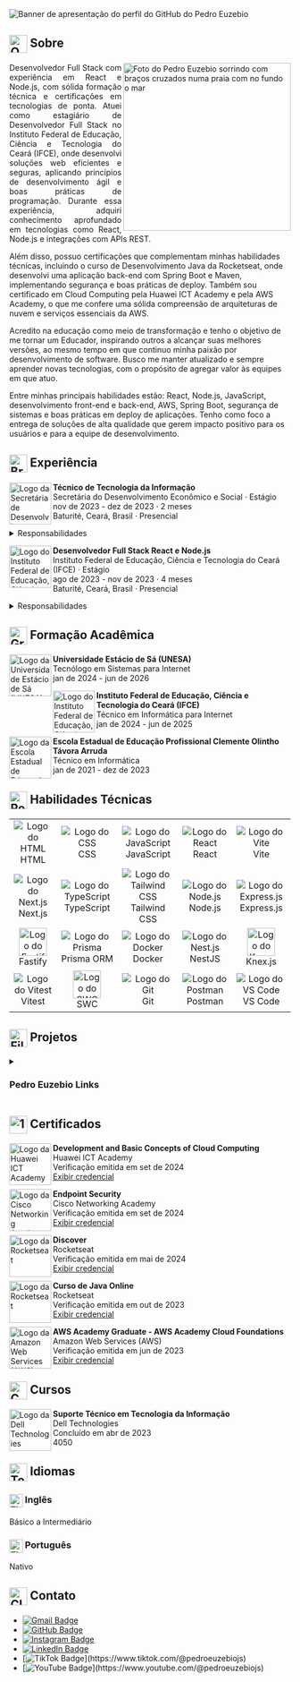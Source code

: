 <img src="https://i.imgur.com/KcwAthU.png" alt="Banner de apresentação do perfil do GitHub do Pedro Euzebio" />

<h2>
  <img src="https://em-content.zobj.net/source/apple/391/question-mark_2753.png" alt="Question mark" width="32px" align="center" />
  Sobre
</h2>

<img src="https://i.imgur.com/cNMXgOe.png" alt="Foto do Pedro Euzebio sorrindo com braços cruzados numa praia com no fundo o mar" align="right" width="300" />

<p align="justify">
  Desenvolvedor Full Stack com experiência em React e Node.js, com sólida formação técnica e certificações em tecnologias de ponta. Atuei como estagiário de Desenvolvedor Full Stack no Instituto Federal de Educação, Ciência e Tecnologia do Ceará (IFCE), onde desenvolvi soluções web eficientes e seguras, aplicando princípios de desenvolvimento ágil e boas práticas de programação. Durante essa experiência, adquiri conhecimento aprofundado em tecnologias como React, Node.js e integrações com APIs REST.

Além disso, possuo certificações que complementam minhas habilidades técnicas, incluindo o curso de Desenvolvimento Java da Rocketseat, onde desenvolvi uma aplicação back-end com Spring Boot e Maven, implementando segurança e boas práticas de deploy. Também sou certificado em Cloud Computing pela Huawei ICT Academy e pela AWS Academy, o que me confere uma sólida compreensão de arquiteturas de nuvem e serviços essenciais da AWS.

Acredito na educação como meio de transformação e tenho o objetivo de me tornar um Educador, inspirando outros a alcançar suas melhores versões, ao mesmo tempo em que continuo minha paixão por desenvolvimento de software. Busco me manter atualizado e sempre aprender novas tecnologias, com o propósito de agregar valor às equipes em que atuo.

Entre minhas principais habilidades estão: React, Node.js, JavaScript, desenvolvimento front-end e back-end, AWS, Spring Boot, segurança de sistemas e boas práticas em deploy de aplicações. Tenho como foco a entrega de soluções de alta qualidade que gerem impacto positivo para os usuários e para a equipe de desenvolvimento.
</p>

<h2>
  <img src="https://em-content.zobj.net/source/apple/391/briefcase_1f4bc.png" alt="Briefcase" width="32px" align="center" />
  Experiência
</h2>

<div>
  <div>
    <img src="https://i.imgur.com/Axj39Xo.jpg" alt="Logo da Secretária de Desenvolvimento Econômico e Socioal" width="75" align="left" />
    <p>
      <strong>Técnico de Tecnologia da Informação</strong> <br />
      Secretária do Desenvolvimento Econômico e Social · Estágio <br />
      nov de 2023 - dez de 2023 · 2 meses <br />
      Baturité, Ceará, Brasil · Presencial
    </p>
    <details>
      <summary>Responsabilidades</summary>
      <ul>
        <li>
          Suporte técnico aos usuários da Secretaria, solucionando problemas de hardware, software e rede.
        </li>
        <li>
          Configuração e manutenção de computadores, impressoras e outros dispositivos de TI.
        </li>
        <li>
          Instalação de sistemas operacionais e softwares específicos para o ambiente corporativo.
        </li>
        <li>
          Monitoramento e otimização da rede local, garantindo estabilidade e segurança.
        </li>
        <li>
          Auxílio na administração de servidores e sistemas internos.
        </li>
        <li>
          Documentação de procedimentos e atualizações tecnológicas implementadas.
        </li>
        <li>
          Desenvolvimento de habilidades em diagnóstico de falhas técnicas e atendimento ao usuário.
        </li>
        <li>
          Colaboração com a equipe de TI para implementar melhorias na infraestrutura de tecnologia.
        </li>
        <li>
          Contribuição na organização e execução de projetos tecnológicos da Secretaria.
        </li>
      </ul>
    </details>
  </div>
  <div>
    <img src="https://i.imgur.com/PwRgxqO.jpg" alt="Logo do Instituto Federal de Educação, Ciência e Tecnologia do Ceará (IFCE)" width="75" align="left" />
    <p>
      <strong>Desenvolvedor Full Stack React e Node.js</strong> <br />
      Instituto Federal de Educação, Ciência e Tecnologia do Ceará (IFCE) · Estágio <br />
      ago de 2023 - nov de 2023 · 4 meses <br />
      Baturité, Ceará, Brasil · Presencial
    </p>
    <details>
      <summary>Responsabilidades</summary>
      <ul>
        <li>
          Desenvolvimento de aplicações web utilizando React.js no front-end e Node.js no back-end.
        </li>
        <li>
          Integração de APIs RESTful para comunicação eficiente entre o front-end e back-end.
        </li>
        <li>
          Implementação de autenticação de usuários e controle de acesso baseado em funções.
        </li>
        <li>
          Utilização de bancos de dados NoSQL (MongoDB) e SQL (MySQL) para gerenciamento de dados.
        </li>
        <li>
          Colaboração em equipe utilizando metodologias ágeis (Scrum) e ferramentas de versionamento de código como Git.
        </li>
        <li>
          Otimização de performance e responsividade das interfaces.
        </li>
        <li>
          Correção de bugs e melhorias contínuas em projetos já existentes.
        </li>
        <li>
          Desenvolvimento de testes unitários para garantir a qualidade do código.
        </li>
        <li>
          Acompanhamento de deploys automatizados em ambientes de produção e testes.
        </li>
      </ul>
    </details>
  </div>
</div>

<h2>
  <img src="https://em-content.zobj.net/source/apple/391/graduation-cap_1f393.png" alt="Graduation cap" width="32px" align="center" />
  Formação Acadêmica
</h2>

<div>
  <div>
    <img src="https://i.imgur.com/uU1OZ5x.jpg" alt="Logo da Universidade Estácio de Sá (UNESA)" width="75" align="left" />
    <p>
      <strong>Universidade Estácio de Sá (UNESA)</strong> <br />
      Tecnólogo em Sistemas para Internet <br />
      jan de 2024 - jun de 2026
    </p>
  </div>
  <div>
    <img src="https://i.imgur.com/PwRgxqO.jpg" alt="Logo do Instituto Federal de Educação, Ciência e Tecnologia do Ceará (IFCE)" width="75" align="left" />
    <p>
      <strong>Instituto Federal de Educação, Ciência e Tecnologia do Ceará (IFCE)</strong> <br />
      Técnico em Informática para Internet <br />
      jan de 2024 - jun de 2025
    </p>
  </div>
  <div>
    <img src="https://i.imgur.com/b5heNhX.jpg" alt="Logo da Escola Estadual de Educação Profissional Clemente Olintho Távora Arruda" width="75" align="left" />
    <p>
      <strong>Escola Estadual de Educação Profissional Clemente Olintho Távora Arruda</strong> <br />
      Técnico em Informática <br />
      jan de 2021 - dez de 2023
    </p>
  </div>
</div>

<h2>
  <img src="https://em-content.zobj.net/source/apple/391/person-juggling_1f939.png" alt="Person juggling" width="32px" align="center" />
  Habilidades Técnicas
</h2>

<table>
  <tr align="center">
    <td width="150">
      <img src="https://skillicons.dev/icons?i=html" alt="Logo do HTML" />
      <br />
      HTML
    </td>
    <td width="150">
      <img src="https://skillicons.dev/icons?i=css" alt="Logo do CSS" />
      <br />
      CSS
    </td>
    <td width="150">
      <img src="https://skillicons.dev/icons?i=js" alt="Logo do JavaScript" />
      <br />
      JavaScript
    </td>
    <td width="150">
      <img src="https://skillicons.dev/icons?i=react" alt="Logo do React" />
      <br />
      React
    </td>
    <td width="150">
      <img src="https://skillicons.dev/icons?i=vite" alt="Logo do Vite" />
      <br />
      Vite
    </td>
  </tr>
  <tr align="center">
    <td width="150">
      <img src="https://skillicons.dev/icons?i=nextjs" alt="Logo do Next.js" />
      <br />
      Next.js
    </td>
    <td width="150">
      <img src="https://skillicons.dev/icons?i=ts" alt="Logo do TypeScript" />
      <br />
      TypeScript
    </td>
    <td width="150">
      <img src="https://skillicons.dev/icons?i=tailwind" alt="Logo do Tailwind CSS" />
      <br />
      Tailwind CSS
    </td>
    <td width="150">
      <img src="https://skillicons.dev/icons?i=nodejs" alt="Logo do Node.js" />
      <br />
      Node.js
    </td>
    <td width="150">
      <img src="https://skillicons.dev/icons?i=express" alt="Logo do Express.js" />
      <br />
      Express.js
    </td>
  </tr>
  <tr align="center">
    <td width="150">
      <img src="https://i.imgur.com/Pe1c36T.png" alt="Logo do Fastify" width="50" />
      <br />
      Fastify
    </td>
    <td width="150">
      <img src="https://skillicons.dev/icons?i=prisma" alt="Logo do Prisma" />
      <br />
      Prisma ORM
    </td>
    <td width="150">
      <img src="https://skillicons.dev/icons?i=docker" alt="Logo do Docker" />
      <br />
      Docker
    </td>
    <td width="150">
      <img src="https://skillicons.dev/icons?i=nestjs" alt="Logo do Nest.js" />
      <br />
      NestJS
    </td>
    <td width="150">
      <img src="https://i.imgur.com/9dtSRhv.png" alt="Logo do Knex.js" width="50" />
      <br />
      Knex.js
    </td>
  </tr>
  <tr align="center">
    <td width="150">
      <img src="https://skillicons.dev/icons?i=vitest" alt="Logo do Vitest" />
      <br />
      Vitest
    </td>
    <td width="150">
      <a href="https://swc.rs" target="_blank">
        <img src="https://i.imgur.com/mkEMV8O.png" alt="Logo do SWC" width="50" />
      </a>
      <br>
      SWC
    </td>
    <td width="150">
      <img src="https://skillicons.dev/icons?i=git" alt="Logo do Git" />
      <br />
      Git
    </td>
    <td width="150">
      <img src="https://skillicons.dev/icons?i=postman" alt="Logo do Postman" />
      <br />
      Postman
    </td>
    <td width="150">
      <img src="https://skillicons.dev/icons?i=vscode" alt="Logo do VS Code" />
      <br />
      VS Code
    </td>
  </tr>
</table>

<h2>
  <img src="https://em-content.zobj.net/source/apple/391/file-folder_1f4c1.png" alt="File folder" width="32px" align="center" />
  Projetos
</h2>

<div>
  <div>
    <details>
      <summary>
        <h3>Pedro Euzebio Links</h3>
      </summary>
      <img src="https://i.imgur.com/KAs2FYG.png" alt="Visualização do projeto Pedro Euzebio Links" width="700" />
      <p align="justify">
        Pedro Euzebio Links é um projeto de agregador de links responsivo, criado para funcionar como um cartão de visitas digital que organiza e apresenta de forma eficiente todas as minhas redes sociais. Com um design intuitivo e funcional, o projeto permite a troca de tema, oferecendo uma experiência personalizada ao usuário. Desenvolvido utilizando HTML, CSS e JavaScript, o site garante uma navegação fluida e compatível com diferentes dispositivos, desde desktops até smartphones. O foco do projeto é centralizar o acesso a diversas plataformas em um único lugar, facilitando a interação e o contato por meio de uma interface moderna e direta.
      </p>
      <a href="https://pedroeuzebio-links.vercel.app">Exibir projeto</a>
    </details>
  </div>
</div>

<h2>
  <img src="https://em-content.zobj.net/source/apple/391/1st-place-medal_1f947.png" alt="1st place medal" width="32px" align="center" />
  Certificados
</h2>

<div>
  <div>
    <img src="https://i.imgur.com/1kuWVnP.jpg" alt="Logo da Huawei ICT Academy" width="75" align="left" />
    <p>
      <strong>Development and Basic Concepts of Cloud Computing</strong> <br />
      Huawei ICT Academy <br />
      Verificação emitida em set de 2024 <br />
      <a href="https://www.credly.com/badges/b0fe24b7-7db3-45cb-ba37-3541ff7ece1e">Exibir credencial</a>
    </p>
  </div>
  <div>
    <img src="https://i.imgur.com/iSJaTFW.jpg" alt="Logo da Cisco Networking Academy" width="75" align="left" />
    <p>
      <strong>Endpoint Security</strong> <br />
      Cisco Networking Academy <br />
      Verificação emitida em set de 2024 <br />
      <a href="https://www.credly.com/badges/0cf3adf8-b3f0-4a67-9f7f-759c23a38929/print">Exibir credencial</a>
    </p>
  </div>
  <div>
    <img src="https://i.imgur.com/NdMnKqg.jpg" alt="Logo da Rocketseat" width="75" align="left" />
    <p>
      <strong>Discover</strong> <br />
      Rocketseat <br />
      Verificação emitida em mai de 2024 <br />
      <a href="https://app.rocketseat.com.br/certificates/c4607cdf-e145-40a9-9a04-f0e12069144b">Exibir credencial</a>
    </p>
  </div>
  <div>
    <img src="https://i.imgur.com/NdMnKqg.jpg" alt="Logo da Rocketseat" width="75" align="left" />
    <p>
      <strong>Curso de Java Online</strong> <br />
      Rocketseat <br />
      Verificação emitida em out de 2023 <br />
      <a href="https://app.rocketseat.com.br/certificates/58979f4a-9033-4e7d-8515-12071a45af22">Exibir credencial</a>
    </p>
  </div>
  <div>
    <img src="https://i.imgur.com/KP3bFsh.jpg" alt="Logo da Amazon Web Services (AWS)" width="75" align="left" />
    <p>
      <strong>AWS Academy Graduate - AWS Academy Cloud Foundations</strong> <br />
      Amazon Web Services (AWS) <br />
      Verificação emitida em jun de 2023 <br />
      <a href="https://www.credly.com/badges/0218204e-7d5e-4486-b52e-f438e555df76/print">Exibir credencial</a>
    </p>
  </div>
</div>

<h2>
  <img src="https://em-content.zobj.net/source/apple/391/check-mark-button_2705.png" alt="Check mark button" width="32px" align="center" />
  Cursos
</h2>

<div>
  <div>
    <img src="https://i.imgur.com/cgFbOXS.jpg" alt="Logo da Dell Technologies" width="75" align="left" />
    <p>
      <strong>Suporte Técnico em Tecnologia da Informação</strong> <br />
      Dell Technologies <br />
      Concluído em abr de 2023 <br />
      4050
    </p>
  </div>
</div>

<h2>
  <img src="https://em-content.zobj.net/source/apple/391/tongue_1f445.png" alt="Togue" width="32px" align="center" />
  Idiomas
</h2>

<div>
  <div>
    <h3>
      <img src="https://em-content.zobj.net/source/apple/391/flag-united-states_1f1fa-1f1f8.png" alt="Flag united states" width="24px" align="center" />
      Inglês
    </h3>
    <p>Básico a Intermediário</p>
  </div>
  <div>
    <h3>
      <img src="https://em-content.zobj.net/source/apple/391/flag-brazil_1f1e7-1f1f7.png" alt="Flag brazil" width="24px" align="center" />
      Português
    </h3>
    <p>Nativo</p>
  </div>
</div>

<h2>
  <img src="https://em-content.zobj.net/source/apple/391/closed-mailbox-with-raised-flag_1f4eb.png" alt="Closed mailbox raised flag" width="32px" align="center" />
  Contato
</h2>

- [![Gmail Badge](https://img.shields.io/badge/-pedroeuzebio.contato@gmail.com-020817?style=flat-square&logo=Gmail&logoColor=3b82f6&link=mailto:pedroeuzebio.contato@gmail.com)](mailto:pedroeuzebio.contato@gmail.com)
- [![GitHub Badge](https://img.shields.io/badge/-github.com&frasl;pedroeuzebiojs-020817?style=flat-square&logo=Github&logoColor=3b82f6&link=https://github.com/pedroeuzebiojs)](https://github.com/pedroeuzebiojs)
- [![Instagram Badge](https://img.shields.io/badge/-instagram.com&frasl;pedroeuzebiojs-020817?style=flat-square&logo=Instagram&logoColor=3b82f6&link=https://instagram.com/pedroeuzebiojs)](https://instagram.com/pedroeuzebiojs)
- [![LinkedIn Badge](https://img.shields.io/badge/-linkedin.com&frasl;in&frasl;pedroeuzebio-020817?style=flat-square&logo=Linkedin&logoColor=3b82f6&link=https://www.linkedin.com/in/pedroeuzebio)](https://www.linkedin.com/in/pedroeuzebio)
- [![TikTok Badge](https://img.shields.io/badge/-tiktok.com&frasl;@pedroeuzebiojs-020817?style=flat-square&logo=TikTok&logoColor=3b82f6&link=[https://www.tiktok.com/@pedroeuzebiojs](https://www.tiktok.com/@pedroeuzebiojs))](https://www.tiktok.com/@pedroeuzebiojs)
- [![YouTube Badge](https://img.shields.io/badge/-youtube.com&frasl;@pedroeuzebiojs-020817?style=flat-square&logo=YouTube&logoColor=3b82f6&link=[https://www.youtube.com/@pedroeuzebiojs](https://www.youtube.com/@pedroeuzebiooo))](https://www.youtube.com/@pedroeuzebiojs)

<!--
**pedroeuzebioo/pedroeuzebioo** is a ✨ _special_ ✨ repository because its `README.md` (this file) appears on your GitHub profile.

Here are some ideas to get you started:

- 🔭 I’m currently working on ...
- 🌱 I’m currently learning ...
- 👯 I’m looking to collaborate on ...
- 🤔 I’m looking for help with ...
- 💬 Ask me about ...
- 📫 How to reach me: ...
- 😄 Pronouns: ...
- ⚡ Fun fact: ...
-->
